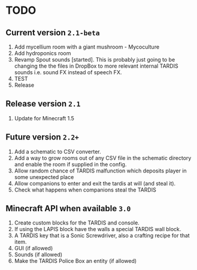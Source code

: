 # TODO
## Current version `2.1-beta`
1. Add mycellium room with a giant mushroom - Mycoculture
2. Add hydroponics room
2. Revamp Spout sounds [started]. This is probably just going to be changing the the files in DropBox to more relevant internal TARDIS sounds i.e. sound FX instead of speech FX.
3. TEST
4. Release

## Release version `2.1`
1. Update for Minecraft 1.5

## Future version `2.2+`
1. Add a schematic to CSV converter.
2. Add a way to grow rooms out of any CSV file in the schematic directory and enable the room if supplied in the config.
3. Allow random chance of TARDIS malfunction which deposits player in some unexpected place
4. Allow companions to enter and exit the tardis at will (and steal it).
5. Check what happens when companions steal the TARDIS

## Minecraft API when available `3.0`
1. Create custom blocks for the TARDIS and console.
2. If using the LAPIS block have the walls a special TARDIS wall block.
3. A TARDIS key that is a Sonic Screwdriver, also a crafting recipe for that item.
4. GUI (if allowed)
5. Sounds (if allowed)
6. Make the TARDIS Police Box an entity (if allowed)
